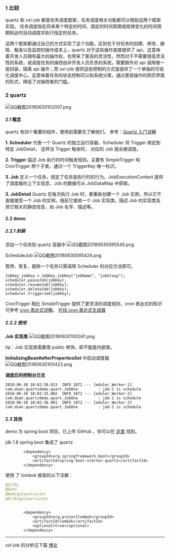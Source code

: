 
### 1 比较

quartz 和 xxl-job 都是任务调度框架，任务调度相关功能都可以借助这两个框架实现。
任务调度指在将来某个特定的时间、固定的时间周期或规律变化的时间周期到达时自动调度并执行指定的任务。

这两个框架都通过自己的方式实现了这个功能，区别在于对任务的创建、修改、删除、触发以及监控的操作成本上，quartz 对于这些操作直接提供了 api，这意味着开发人员拥有最大的操作权，也带来了更高的灵活性，然而对于不需要很高灵活性的系统，或调度任务的操控由非开发人员负责的系统，需要额外对 api 调用做一层封装，隔离 api 操作；而 xxl-job 提供这些控制的方式是提供了一个单独的可视化调度中心，这意味着任务的状态控制可以和系统分离，通过更易操作的网页界面的形式，降低了对操控者的门槛。

### 2 quartz 
![QQ截图20180630102007.png](https://upload-images.jianshu.io/upload_images/7460499-a1adf923430c6ac6.png?imageMogr2/auto-orient/strip%7CimageView2/2/w/1240)

#### 2.1 概念

quartz 有四个重要的组件，使用前需要先了解他们。
参考：[Quartz 入门详解](http://www.importnew.com/22890.html)

**1. Scheduler**
代表一个 Quartz 的独立运行容器，Scheduler 将 Trigger 绑定到特定 JobDetail， 这样当 Trigger 触发时， 对应的 Job 就会被调度。

**2. Trigger**
描述 Job 执行的时间触发规则。主要有 SimpleTrigger 和 CronTrigger 两个子类，通过一个 TriggerKey 唯一标识。

**3. Job**
定义一个任务，规定了任务是执行时的行为。JobExecutionContext 提供了调度器的上下文信息，Job 的数据可从 JobDataMap 中获取。

**3. JobDetail**
Quartz 在每次执行 Job 时，都重新创建一个 Job 实例，所以它不直接接受一个 Job 的实例，相反它接收一个 Job 实现类。描述 Job 的实现类及其它相关的静态信息，如 Job 名字、描述等。

#### 2.2 demo

##### 2.2.1 封装

添加一个任务到 quartz 容器中
![QQ截图20180630095545.png](https://upload-images.jianshu.io/upload_images/7460499-dabbd9b4c0b12de0.png?imageMogr2/auto-orient/strip%7CimageView2/2/w/1240)

ScheduleJob
![QQ截图20180630095424.png](https://upload-images.jianshu.io/upload_images/7460499-a4833f4e9a92e802.png?imageMogr2/auto-orient/strip%7CimageView2/2/w/1240)

暂停、恢复、删除一个任务只需调用 Scheduler 的对应方法即可。
```
JobKey jobKey = JobKey.jobKey("jobName", "jobGroup");
scheduler.pauseJob(jobKey);
scheduler.resumeJob(jobKey);
scheduler.deleteJob(jobKey);
scheduler.triggerJob(jobKey);
```
CronTrigger 相比 SimpleTrigger  提供了更灵活的调度规则，cron 表达式的知识可参考 [cron 表达式详解](https://www.cnblogs.com/javahr/p/8318728.html)。
[在线 cron 表达式生成器](http://cron.qqe2.com/)

##### 2.2.2 使用

**Job 实现类**
![QQ截图20180630100341.png](https://upload-images.jianshu.io/upload_images/7460499-713fc6a4dc68519b.png?imageMogr2/auto-orient/strip%7CimageView2/2/w/1240)


tip：Job 实现类需要用 public 修饰，即不能是内部类。

**InitializingBean#afterPropertiesSet** 中启动调度器
![QQ截图20180630100423.png](https://upload-images.jianshu.io/upload_images/7460499-49430ae18fa77b5a.png?imageMogr2/auto-orient/strip%7CimageView2/2/w/1240)


**调度后的控制台日志**
```
2018-06-30 10:02:30.013  INFO 1872 --- [eduler_Worker-1] com.duan.quartzdemo.quart.JobOne         : job-1 is schedule
2018-06-30 10:02:33.002  INFO 1872 --- [eduler_Worker-2] com.duan.quartzdemo.quart.JobOne         : job-1 is schedule
2018-06-30 10:02:36.001  INFO 1872 --- [eduler_Worker-3] com.duan.quartzdemo.quart.JobOne         : job-1 is schedule
```
#### 2.3 其他
demo 为 spring boot 项目，已上传 GitHub ，你可以在 [这里](https://github.com/DuanJiaNing/demos/tree/master/quartz-demo) 找到。

jdk 1.8
spring boot 集成了 quartz
```
        <dependency>
            <groupId>org.springframework.boot</groupId>
            <artifactId>spring-boot-starter-quartz</artifactId>
        </dependency>
```
使用 了 lombok 框架的以下注解：
```java
@Slf4j
@Data
@NoArgsConstructor
@AllArgsConstructor
```

```

        <dependency>
            <groupId>org.projectlombok</groupId>
            <artifactId>lombok</artifactId>
            <optional>true</optional>
        </dependency>
```


-------------
xxl-job 的分析见下篇 [博文](https://www.jianshu.com/p/6d452ababa3e)
